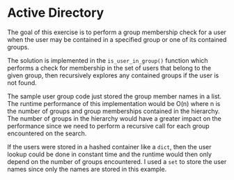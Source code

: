 # Active Directory

The goal of this exercise is to perform a group membership check for a user
when the user may be contained in a specified group or one of its contained
groups.

The solution is implemented in the `is_user_in_group()` function which
performs a check for membership in the set of users that belong to the given
group, then recursively explores any contained groups if the user is not
found.

The sample user group code just stored the group member names in a list. The
runtime performance of this implementation would be O(n) where n is the
number of groups and group memberships contained in the hierarchy. The number
of groups in the hierarchy would have a greater impact on the performance
since we need to perform a recursive call for each group encountered on the
search.

If the users were stored in a hashed container like a `dict`, then the user
lookup could be done in constant time and the runtime would then only depend
on the number of groups encountered. I used a `set` to store the user names
since only the names are stored in this example.

